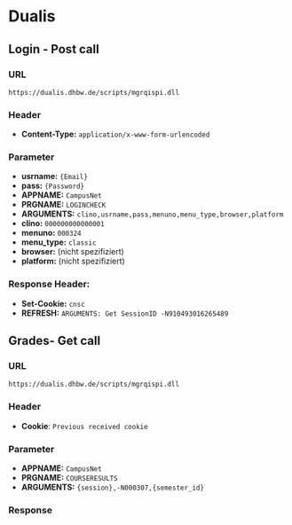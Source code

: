 # Dualis 

## Login - Post call
### URL
`https://dualis.dhbw.de/scripts/mgrqispi.dll`

### Header
- **Content-Type:** `application/x-www-form-urlencoded`

### Parameter
- **usrname:** `{Email}`
- **pass:** `{Password}`
- **APPNAME:** `CampusNet`
- **PRGNAME:** `LOGINCHECK`
- **ARGUMENTS:** `clino,usrname,pass,menuno,menu_type,browser,platform`
- **clino:** `000000000000001`
- **menuno:** `000324`
- **menu_type:** `classic`
- **browser:** (nicht spezifiziert)
- **platform:** (nicht spezifiziert)

### Response Header:
- **Set-Cookie:** `cnsc`
- **REFRESH:** `ARGUMENTS: Get SessionID -N910493016265489`


## Grades- Get call

### URL
`https://dualis.dhbw.de/scripts/mgrqispi.dll`

### Header
- **Cookie**: `Previous received cookie`

### Parameter
- **APPNAME:** `CampusNet`
- **PRGNAME:** `COURSERESULTS`
- **ARGUMENTS:** `{session},-N000307,{semester_id}`

### Response

